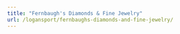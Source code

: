 ```yaml
---
title: "Fernbaugh's Diamonds & Fine Jewelry"
url: /logansport/fernbaughs-diamonds-and-fine-jewelry/
---
```

